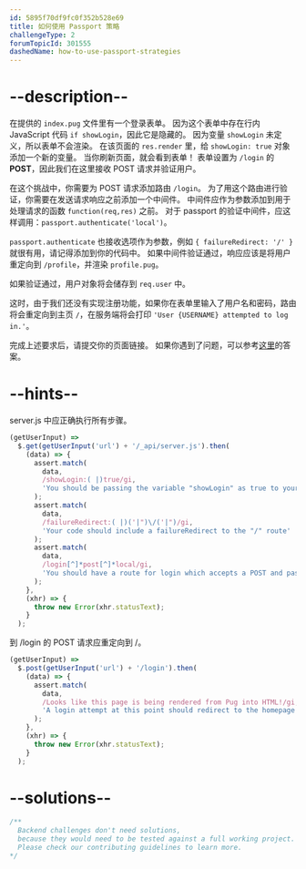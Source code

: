 ```yaml
---
id: 5895f70df9fc0f352b528e69
title: 如何使用 Passport 策略
challengeType: 2
forumTopicId: 301555
dashedName: how-to-use-passport-strategies
---
```


# --description--

在提供的 `index.pug` 文件里有一个登录表单。 因为这个表单中存在行内 JavaScript 代码 `if showLogin`，因此它是隐藏的。 因为变量 `showLogin` 未定义，所以表单不会渲染。 在该页面的 `res.render` 里，给 `showLogin: true` 对象添加一个新的变量。 当你刷新页面，就会看到表单！ 表单设置为 `/login` 的 **POST**，因此我们在这里接收 POST 请求并验证用户。

在这个挑战中，你需要为 POST 请求添加路由 `/login`。 为了用这个路由进行验证，你需要在发送请求响应之前添加一个中间件。 中间件应作为参数添加到用于处理请求的函数 `function(req,res)` 之前。 对于 passport 的验证中间件，应这样调用：`passport.authenticate('local')`。

`passport.authenticate` 也接收选项作为参数，例如 `{ failureRedirect: '/' }` 就很有用，请记得添加到你的代码中。 如果中间件验证通过，响应应该是将用户重定向到 `/profile`，并渲染 `profile.pug`。

如果验证通过，用户对象将会储存到 `req.user` 中。

这时，由于我们还没有实现注册功能，如果你在表单里输入了用户名和密码，路由将会重定向到主页 `/`，在服务端将会打印 `'User {USERNAME} attempted to log in.'`。

完成上述要求后，请提交你的页面链接。 如果你遇到了问题，可以参考[这里](https://gist.github.com/camperbot/7ad011ac54612ad53188b500c5e99cb9)的答案。

# --hints--

server.js 中应正确执行所有步骤。

```js
(getUserInput) =>
  $.get(getUserInput('url') + '/_api/server.js').then(
    (data) => {
      assert.match(
        data,
        /showLogin:( |)true/gi,
        'You should be passing the variable "showLogin" as true to your render function for the homepage'
      );
      assert.match(
        data,
        /failureRedirect:( |)('|")\/('|")/gi,
        'Your code should include a failureRedirect to the "/" route'
      );
      assert.match(
        data,
        /login[^]*post[^]*local/gi,
        'You should have a route for login which accepts a POST and passport.authenticates local'
      );
    },
    (xhr) => {
      throw new Error(xhr.statusText);
    }
  );
```

到 /login 的 POST 请求应重定向到 /。

```js
(getUserInput) =>
  $.post(getUserInput('url') + '/login').then(
    (data) => {
      assert.match(
        data,
        /Looks like this page is being rendered from Pug into HTML!/gi,
        'A login attempt at this point should redirect to the homepage since we do not have any registered users'
      );
    },
    (xhr) => {
      throw new Error(xhr.statusText);
    }
  );
```

# --solutions--

```js
/**
  Backend challenges don't need solutions, 
  because they would need to be tested against a full working project. 
  Please check our contributing guidelines to learn more.
*/
```
